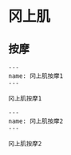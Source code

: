 # 冈上肌

## 按摩

```{figure} /_static/img/2022-02-02-10-24-51.png
---
name: 冈上肌按摩1
---

冈上肌按摩1
```

```{figure} /_static/img/2022-02-02-10-25-24.png
---
name: 冈上肌按摩2
---

冈上肌按摩2
```